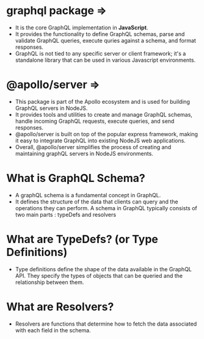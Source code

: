 # graphql package => 

- It is the core GraphQL implementation in **JavaScript**.
- It provides the functionality to define GraphQL schemas, parse and validate GraphQL queries, execute quries against a schema, and format responses.
- GraphQL is not tied to any specific server or client framework; it's a standalone library that can be used in various Javascript environments.

# @apollo/server => 

- This package is part of the Apollo ecosystem and is used for building GraphQL servers in NodeJS.
- It provides tools and utilities to create and manage GraphQL schemas, handle incoming GraphQL requests, execute queries, and send responses.
- @apollo/server is built on top of the popular express framework, making it easy to integrate GraphQL into existing NodeJS web applications.
- Overall, @apollo/server simplifies the process of creating and maintaining graphQL servers in NodeJS environments.

# What is GraphQL Schema?

- A graphQL schema is a fundamental concept in GraphQL.
- It defines the structure of the data that clients can query and the operations they can perform. A schema in GraphQL typically consists of two main parts : typeDefs and resolvers

# What are TypeDefs? (or Type Definitions)

- Type definitions define the shape of the data available in the GraphQL API. They specify the types of objects that can be queried and the relationship between them.

# What are Resolvers?

- Resolvers are functions that determine how to fetch the data associated with each field in the schema.